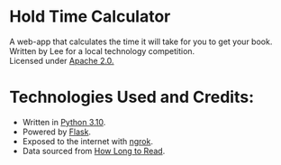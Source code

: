# Hold Time Calculator
A web-app that calculates the time it will take for you to get your book. \
Written by Lee for a local technology competition. \
Licensed under [Apache 2.0.](https://www.apache.org/licenses/LICENSE-2.0)

# Technologies Used and Credits:
- Written in [Python 3.10](https://www.python.org/).
- Powered by [Flask](https://flask.palletsprojects.com/en/2.2.x/).
- Exposed to the internet with [ngrok](https://ngrok.com/).
- Data sourced from [How Long to Read](https://howlongtoread.com/).
